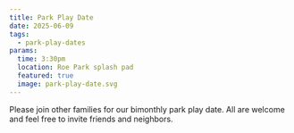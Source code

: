 ```yaml
---
title: Park Play Date
date: 2025-06-09
tags:
  - park-play-dates
params:
  time: 3:30pm
  location: Roe Park splash pad
  featured: true
  image: park-play-date.svg
---
```


Please join other families for our bimonthly park play date. All are welcome and feel free to invite friends and neighbors.
